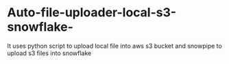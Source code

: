 # Auto-file-uploader-local-s3-snowflake-
It uses python script to upload local file into aws s3 bucket and snowpipe to upload s3 files into snowflake
